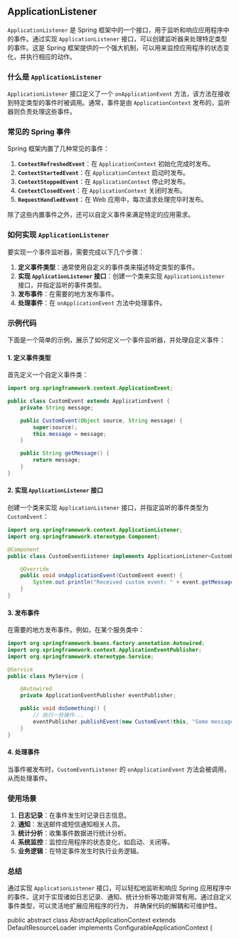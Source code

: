 ## ApplicationListener
`ApplicationListener` 是 Spring 框架中的一个接口，用于监听和响应应用程序中的事件。通过实现 `ApplicationListener`
接口，可以创建监听器来处理特定类型的事件。这是 Spring 框架提供的一个强大机制，可以用来监控应用程序的状态变化，并执行相应的动作。

### 什么是 `ApplicationListener`

`ApplicationListener` 接口定义了一个 `onApplicationEvent` 方法，该方法在接收到特定类型的事件时被调用。通常，事件是由
`ApplicationContext` 发布的，监听器则负责处理这些事件。

### 常见的 Spring 事件

Spring 框架内置了几种常见的事件：

1. **`ContextRefreshedEvent`**：在 `ApplicationContext` 初始化完成时发布。
2. **`ContextStartedEvent`**：在 `ApplicationContext` 启动时发布。
3. **`ContextStoppedEvent`**：在 `ApplicationContext` 停止时发布。
4. **`ContextClosedEvent`**：在 `ApplicationContext` 关闭时发布。
5. **`RequestHandledEvent`**：在 Web 应用中，每次请求处理完毕时发布。

除了这些内置事件之外，还可以自定义事件来满足特定的应用需求。

### 如何实现 `ApplicationListener`

要实现一个事件监听器，需要完成以下几个步骤：

1. **定义事件类型**：通常使用自定义的事件类来描述特定类型的事件。
2. **实现 `ApplicationListener` 接口**：创建一个类来实现 `ApplicationListener` 接口，并指定监听的事件类型。
3. **发布事件**：在需要的地方发布事件。
4. **处理事件**：在 `onApplicationEvent` 方法中处理事件。

### 示例代码

下面是一个简单的示例，展示了如何定义一个事件监听器，并处理自定义事件：

#### 1. 定义事件类型

首先定义一个自定义事件类：

```java
import org.springframework.context.ApplicationEvent;

public class CustomEvent extends ApplicationEvent {
    private String message;

    public CustomEvent(Object source, String message) {
        super(source);
        this.message = message;
    }

    public String getMessage() {
        return message;
    }
}
```

#### 2. 实现 `ApplicationListener` 接口

创建一个类来实现 `ApplicationListener` 接口，并指定监听的事件类型为 `CustomEvent`：

```java
import org.springframework.context.ApplicationListener;
import org.springframework.stereotype.Component;

@Component
public class CustomEventListener implements ApplicationListener<CustomEvent> {

    @Override
    public void onApplicationEvent(CustomEvent event) {
        System.out.println("Received custom event: " + event.getMessage());
    }
}
```

#### 3. 发布事件

在需要的地方发布事件。例如，在某个服务类中：

```java
import org.springframework.beans.factory.annotation.Autowired;
import org.springframework.context.ApplicationEventPublisher;
import org.springframework.stereotype.Service;

@Service
public class MyService {

    @Autowired
    private ApplicationEventPublisher eventPublisher;

    public void doSomething() {
        // 执行一些操作...
        eventPublisher.publishEvent(new CustomEvent(this, "Some message"));
    }
}
```

#### 4. 处理事件

当事件被发布时，`CustomEventListener` 的 `onApplicationEvent` 方法会被调用，从而处理事件。

### 使用场景

1. **日志记录**：在事件发生时记录日志信息。
2. **通知**：发送邮件或短信通知相关人员。
3. **统计分析**：收集事件数据进行统计分析。
4. **系统监控**：监控应用程序的状态变化，如启动、关闭等。
5. **业务逻辑**：在特定事件发生时执行业务逻辑。

### 总结

通过实现 `ApplicationListener` 接口，可以轻松地监听和响应 Spring
应用程序中的事件。这对于实现诸如日志记录、通知、统计分析等功能非常有用。通过自定义事件类型，可以灵活地扩展应用程序的行为，
并确保代码的解耦和可维护性。


public abstract class AbstractApplicationContext extends DefaultResourceLoader
implements ConfigurableApplicationContext {